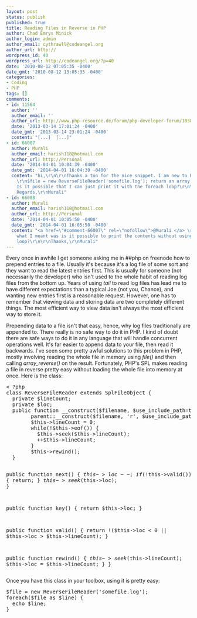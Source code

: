 ```yaml
---
layout: post
status: publish
published: true
title: Reading Files in Reverse in PHP
author: Chad Emrys Minick
author_login: admin
author_email: cythrawll@codeangel.org
author_url: http://
wordpress_id: 40
wordpress_url: http://codeangel.org/?p=40
date: '2010-08-12 07:05:35 -0400'
date_gmt: '2010-08-12 13:05:35 -0400'
categories:
- Coding
- PHP
tags: []
comments:
- id: 11564
  author: ''
  author_email: ''
  author_url: http://www.php-resource.de/forum/php-developer-forum/103855-csv-datei-rueckwaerts-lesen.html#post665313
  date: '2013-03-14 17:01:24 -0400'
  date_gmt: '2013-03-14 23:01:24 -0400'
  content: "[...]  [...]"
- id: 66007
  author: Murali
  author_email: harish118@hotmail.com
  author_url: http://Personal
  date: '2014-04-01 10:04:39 -0400'
  date_gmt: '2014-04-01 16:04:39 -0400'
  content: "hi,\r\n\r\nThanks a ton for the nice snippet. I am new to PHP. Does this
    \r\n$file = new ReverseFileReader('somefile.log'); return an array or an object?
    Is it possible that I can just print it with the foreach loop?\r\n\r\nThanks &amp;
    Regards,\r\nMurali"
- id: 66008
  author: Murali
  author_email: harish118@hotmail.com
  author_url: http://Personal
  date: '2014-04-01 10:05:50 -0400'
  date_gmt: '2014-04-01 16:05:50 -0400'
  content: "<a href=\"#comment-66007\" rel=\"nofollow\">@Murali </a> \r\n\r\nSorry,
    what I meant was is it possible to print the contents without using the foreach
    loop?\r\n\r\nThanks,\r\nMurali"
---
```

<p>Every once in awhile I get someone asking me in ##php on freenode how to prepend entries to a file.  Usually it's because it's a log file of some sort and they want to read the latest entries first. This is usually for someone (not necessarily the developer) who isn't used to the whole habit of reading log files from the bottom up.  Years of using <em>tail</em> to read log files has lead me to have different expectations than a typical Joe (not you, Chance), and wanting new entries first is a reasonable request.  However, one has to remember that viewing data and storing data are two completely different things. The most efficient way to view data isn't always the most efficient way to store it.</p>
<p>Prepending data to a file isn't that easy, hence, why log files traditionally are appended to. There really is no safe way to do it in PHP. I kind of doubt there are safe ways to do it in any language that will handle concurrent operations well. It's far easier to append data to your file, then read it backwards.  I've seen some pretty awful solutions to this problem in PHP, mostly involving reading the whole file in memory using <em>file()</em> and then calling <em>array_reverse()</em> on the result. Fortunately, PHP's SPL makes reading a file in reverse pretty easy without loading the whole file into memory at once.  Here is the class:</p>
<pre lang="php">
< ?php
class ReverseFileReader extends SplFileObject {
  private $lineCount;
  private $loc;
  public function __construct($filename, $use_include_path=true) {
        parent::__construct($filename, 'r', $use_include_path);
        $this->lineCount = 0;
        while(!$this->eof()) {
          $this->seek($this->lineCount);
          ++$this->lineCount;
        }
        $this->rewind();
  }

  public function next() {
    $this->loc--;
    if(!$this->valid()) {
        return;
    }
    $this->seek($this->loc);
  }

  public function key() {
     return $this->loc;
  }

  public function valid() {
    return !($this->loc < 0 || $this->loc > $this->lineCount);
  }

  public function rewind() {
     $this->seek($this->lineCount);
     $this->loc = $this->lineCount;
  }
}
</pre>
<p>Once you have this class in your toolbox, using it is pretty easy:</p>
<pre lang="php">
$file = new ReverseFileReader('somefile.log');
foreach($file as $line) {
  echo $line;
}
</pre>
